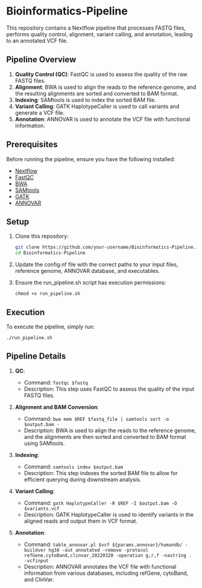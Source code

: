# Bioinformatics-Pipeline

This repository contains a Nextflow pipeline that processes FASTQ files, performs quality control, alignment, variant calling, and annotation, leading to an annotated VCF file.

## Pipeline Overview

1. **Quality Control (QC)**: FastQC is used to assess the quality of the raw FASTQ files.
2. **Alignment**: BWA is used to align the reads to the reference genome, and the resulting alignments are sorted and converted to BAM format.
3. **Indexing**: SAMtools is used to index the sorted BAM file.
4. **Variant Calling**: GATK HaplotypeCaller is used to call variants and generate a VCF file.
5. **Annotation**: ANNOVAR is used to annotate the VCF file with functional information.

## Prerequisites

Before running the pipeline, ensure you have the following installed:
- [Nextflow](https://www.nextflow.io/)
- [FastQC](https://www.bioinformatics.babraham.ac.uk/projects/fastqc/)
- [BWA](http://bio-bwa.sourceforge.net/)
- [SAMtools](http://www.htslib.org/)
- [GATK](https://gatk.broadinstitute.org/)
- [ANNOVAR](http://annovar.openbioinformatics.org/)

## Setup

1. Clone this repository:
   ```bash
   git clone https://github.com/your-username/Bioinformatics-Pipeline.git
   cd Bioinformatics-Pipeline
2. Update the config.nf file with the correct paths to your input files, reference genome, ANNOVAR database, and executables.
3. Ensure the run_pipeline.sh script has execution permissions:

   ```chmod +x run_pipeline.sh```

## Execution
To execute the pipeline, simply run:
  
   ```./run_pipeline.sh```

## Pipeline Details

1. **QC**:
   - Command: `fastqc $fastq`
   - Description: This step uses FastQC to assess the quality of the input FASTQ files.

2. **Alignment and BAM Conversion**:
   - Command: `bwa mem $REF $fastq_file | samtools sort -o $output.bam -`
   - Description: BWA is used to align the reads to the reference genome, and the alignments are then sorted and converted to BAM format using SAMtools.

3. **Indexing**:
   - Command: `samtools index $output.bam`
   - Description: This step indexes the sorted BAM file to allow for efficient querying during downstream analysis.

4. **Variant Calling**:
   - Command: `gatk HaplotypeCaller -R $REF -I $output.bam -O $variants.vcf`
   - Description: GATK HaplotypeCaller is used to identify variants in the aligned reads and output them in VCF format.

5. **Annotation**:
   - Command: `table_annovar.pl $vcf ${params.annovar}/humandb/ -buildver hg38 -out annotated -remove -protocol refGene,cytoBand,clinvar_20220320 -operation g,r,f -nastring . -vcfinput`
   - Description: ANNOVAR annotates the VCF file with functional information from various databases, including refGene, cytoBand, and ClinVar.

   
